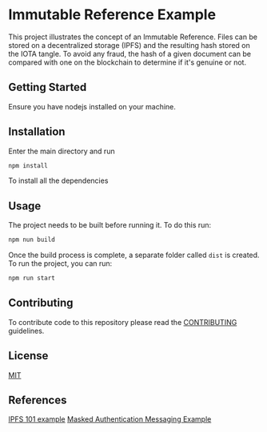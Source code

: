
# Immutable Reference Example

This project illustrates the concept of an Immutable Reference. Files can be stored on a decentralized storage (IPFS) and the resulting hash stored on the IOTA tangle. To avoid any fraud, the hash of a given document can be compared with one on the blockchain to determine if it's genuine or not.

## Getting Started

Ensure you have nodejs installed on your machine.

## Installation

Enter the main directory and run

```bash
npm install
```
To install all the dependencies

## Usage

The project needs to be built before running it. To do this run:

```bash
npm nun build
```

Once the build process is complete, a separate folder called `dist` is created. To run the project, you can run:

```bash
npm run start
```

## Contributing

To contribute code to this repository please read the [CONTRIBUTING](./CONTRIBUTING.md) guidelines.

## License

[MIT](./LICENSE)

## References
[IPFS 101 example](https://github.com/ipfs-examples/js-ipfs-examples/tree/master/examples/ipfs-101)
[Masked Authentication Messaging Example](https://github.com/iotaledger/mam.js)
